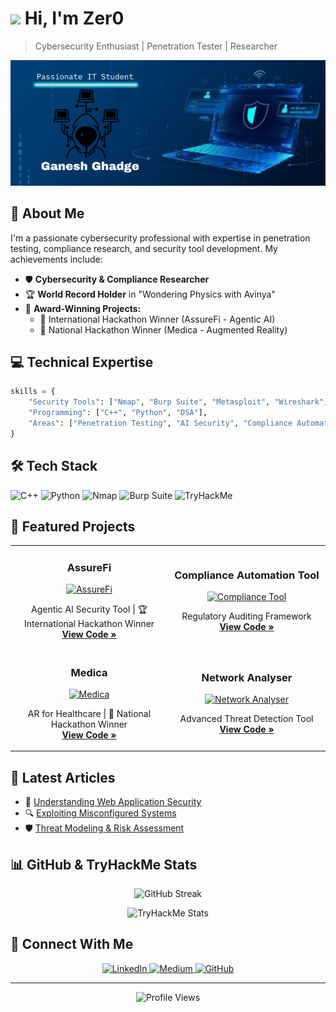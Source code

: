 # <img src="https://raw.githubusercontent.com/TheDudeThatCode/TheDudeThatCode/master/Assets/Hi.gif" width="29px"> Hi, I'm Zer0
> Cybersecurity Enthusiast | Penetration Tester | Researcher

![Profile Banner](Zer0.png)

## 🚀 About Me
I'm a passionate cybersecurity professional with expertise in penetration testing, compliance research, and security tool development. My achievements include:

- 🛡️ **Cybersecurity & Compliance Researcher**
- 🏆 **World Record Holder** in "Wondering Physics with Avinya"
- 🌟 **Award-Winning Projects:**
  - 🥇 International Hackathon Winner (AssureFi - Agentic AI)
  - 🥈 National Hackathon Winner (Medica - Augmented Reality)

## 💻 Technical Expertise

```python
skills = {
    "Security Tools": ["Nmap", "Burp Suite", "Metasploit", "Wireshark"],
    "Programming": ["C++", "Python", "DSA"],
    "Areas": ["Penetration Testing", "AI Security", "Compliance Automation"]
}
```

## 🛠️ Tech Stack
![C++](https://img.shields.io/badge/C%2B%2B-00599C?style=for-the-badge&logo=c%2B%2B&logoColor=white)
![Python](https://img.shields.io/badge/Python-3776AB?style=for-the-badge&logo=python&logoColor=white)
![Nmap](https://img.shields.io/badge/Nmap-009639?style=for-the-badge&logo=nmap&logoColor=white)
![Burp Suite](https://img.shields.io/badge/Burp_Suite-FF7139?style=for-the-badge&logo=burp-suite&logoColor=white)
![TryHackMe](https://img.shields.io/badge/TryHackMe-000000?style=for-the-badge&logo=tryhackme&logoColor=white)

## 🔐 Featured Projects

<table>
  <tr>
    <td width="50%">
      <h3 align="center">AssureFi</h3>
      <p align="center">
        <a href="#" target="_blank">
          <img src="https://via.placeholder.com/300x200?text=AssureFi" width="100%" alt="AssureFi"/>
        </a>
        <p align="center">
          Agentic AI Security Tool | 🏆 International Hackathon Winner
          <br>
          <a href="#"><strong>View Code »</strong></a>
        </p>
      </p>
    </td>
    <td width="50%">
      <h3 align="center">Compliance Automation Tool</h3>
      <p align="center">
        <a href="#" target="_blank">
          <img src="https://via.placeholder.com/300x200?text=Compliance+Tool" width="100%" alt="Compliance Tool"/>
        </a>
        <p align="center">
          Regulatory Auditing Framework
          <br>
          <a href="#"><strong>View Code »</strong></a>
        </p>
      </p>
    </td>
  </tr>
  <tr>
    <td width="50%">
      <h3 align="center">Medica</h3>
      <p align="center">
        <a href="#" target="_blank">
          <img src="https://via.placeholder.com/300x200?text=Medica" width="100%" alt="Medica"/>
        </a>
        <p align="center">
          AR for Healthcare | 🏅 National Hackathon Winner
          <br>
          <a href="#"><strong>View Code »</strong></a>
        </p>
      </p>
    </td>
    <td width="50%">
      <h3 align="center">Network Analyser</h3>
      <p align="center">
        <a href="#" target="_blank">
          <img src="https://via.placeholder.com/300x200?text=Network+Analyser" width="100%" alt="Network Analyser"/>
        </a>
        <p align="center">
          Advanced Threat Detection Tool
          <br>
          <a href="#"><strong>View Code »</strong></a>
        </p>
      </p>
    </td>
  </tr>
</table>

## 📝 Latest Articles
- 🌟 [Understanding Web Application Security](#)
- 🔍 [Exploiting Misconfigured Systems](#)
- 🛡️ [Threat Modeling & Risk Assessment](#)

## 📊 GitHub & TryHackMe Stats
<p align="center">
  <img src="https://github-readme-streak-stats.herokuapp.com/?user=StoicGang&theme=dark&hide_border=true" alt="GitHub Streak" />
</p>
<p align="center">
  <img src="https://tryhackme-badges.s3.amazonaws.com/1Zer0.png" alt="TryHackMe Stats" />
</p>

## 🤝 Connect With Me
<p align="center">
  <a href="https://linkedin.com/in/your-profile">
    <img src="https://img.shields.io/badge/LinkedIn-0A66C2?style=for-the-badge&logo=linkedin&logoColor=white" alt="LinkedIn" />
  </a>
  <a href="https://medium.com/@your-profile">
    <img src="https://img.shields.io/badge/Medium-12100E?style=for-the-badge&logo=medium&logoColor=white" alt="Medium" />
  </a>
  <a href="https://github.com/StoicGang">
    <img src="https://img.shields.io/badge/GitHub-181717?style=for-the-badge&logo=github&logoColor=white" alt="GitHub" />
  </a>
</p>

---

<p align="center">
  <img src="https://komarev.com/ghpvc/?username=zer0&label=Profile%20Views&color=0e75b6&style=flat" alt="Profile Views" />
</p>

<!-- Thanks for visiting my profile! Feel free to reach out for collaboration or just to chat about cybersecurity. -->
